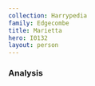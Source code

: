 ```yaml
---
collection: Harrypedia
family: Edgecombe
title: Marietta
hero: I0132
layout: person
---
```



### Analysis
